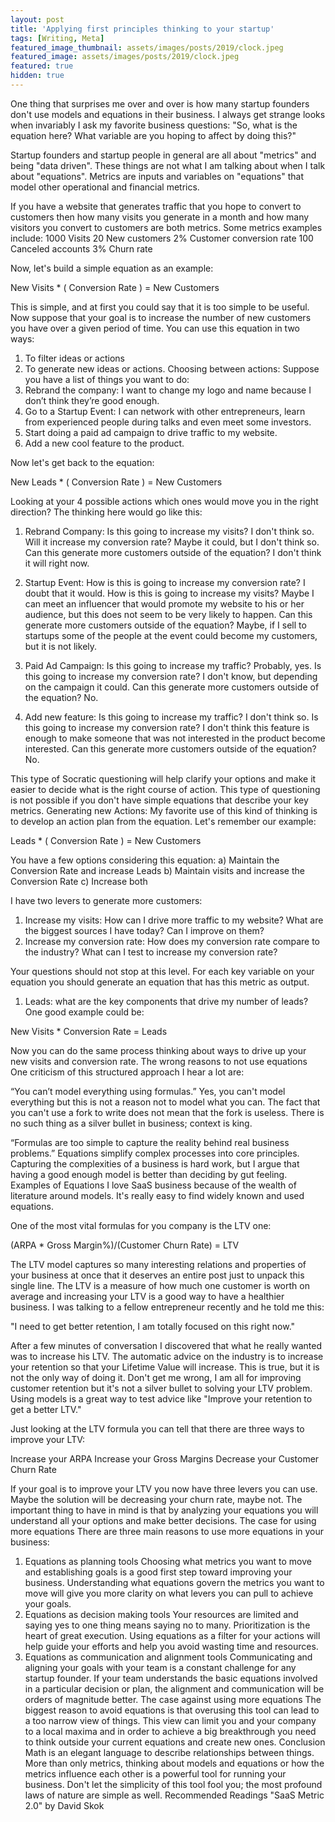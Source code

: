 ```yaml
---
layout: post
title: 'Applying first principles thinking to your startup'
tags: [Writing, Meta]
featured_image_thumbnail: assets/images/posts/2019/clock.jpeg
featured_image: assets/images/posts/2019/clock.jpeg
featured: true
hidden: true
---
```

One thing that surprises me over and over is how many startup founders don't use models and equations in their business. I always get strange looks when invariably I ask my favorite business questions: "So, what is the equation here? What variable are you hoping to affect by doing this?"

Startup founders and startup people in general are all about "metrics" and being "data driven". These things are not what I am talking about when I talk about "equations". Metrics are inputs and variables on "equations" that model other operational and financial metrics. 

<!--more-->

If you have a website that generates traffic that you hope to convert to customers then how many visits you generate in a month and how many visitors you convert to customers are both metrics. Some metrics examples include:
1000 Visits
20 New customers
2% Customer conversion rate
100 Canceled accounts
3% Churn rate

Now, let's build a simple equation as an example:

New Visits * ( Conversion Rate ) = New Customers 

This is simple, and at first you could say that it is too simple to be useful. Now suppose that your goal is to increase the number of new customers you have over a given period of time. You can use this equation in two ways:
1) To filter ideas or actions 
2) To generate new ideas or actions.
Choosing between actions:
Suppose you have a list of things you want to do:
1) Rebrand the company: I want to change my logo and name because I don’t think they’re good enough.  
2) Go to a Startup Event: I can network with other entrepreneurs, learn from experienced people during talks and even meet some investors.
3) Start doing a paid ad campaign to drive traffic to my website. 
4) Add a new cool feature to the product. 

Now let's get back to the equation:

New Leads * ( Conversion Rate ) = New Customers

Looking at your 4 possible actions which ones would move you in the right direction? The thinking here would go like this:

1) Rebrand Company: Is this going to increase my visits? I don't think so. Will it increase my conversion rate? Maybe it could, but I don't think so. Can this generate more customers outside of the equation? I don't think it will right now. 

2) Startup Event: How is this is going to increase my conversion rate? I doubt that it would. How is this is going to increase my visits? Maybe I can meet an influencer that would promote my website to his or her audience, but this does not seem to be very likely to happen. Can this generate more customers outside of the equation? Maybe, if I sell to startups some of the people at the event could become my customers, but it is not likely. 

3) Paid Ad Campaign: Is this going to increase my traffic? Probably, yes. Is this going to increase my conversion rate? I don't know, but depending on the campaign it could. Can this generate more customers outside of the equation? No.

4) Add new feature: Is this going to increase my traffic? I don't think so. Is this going to increase my conversion rate? I don't think this feature is enough to make someone that was not interested in the product become interested. Can this generate more customers outside of the equation? No.

This type of Socratic questioning will help clarify your options and make it easier to decide what is the right course of action. This type of questioning is not possible if you don't have simple equations that describe your key metrics. 
Generating new Actions:
My favorite use of this kind of thinking is to develop an action plan from the equation. Let's remember our example:

Leads * ( Conversion Rate ) = New Customers

You have a few options considering this equation:
a) Maintain the Conversion Rate and increase Leads 
b) Maintain visits and increase the Conversion Rate 
c) Increase both 

I have two levers to generate more customers:
1) Increase my visits: How can I drive more traffic to my website? What are the biggest sources I have today? Can I improve on them? 
2) Increase my conversion rate: How does my conversion rate compare to the industry? What can I test to increase my conversion rate? 

Your questions should not stop at this level. For each key variable on your equation you should generate an equation that has this metric as output.

1) Leads: what are the key components that drive my number of leads? One good example could be:

New Visits * Conversion Rate = Leads

Now you can do the same process thinking about ways to drive up your new visits and conversion rate.
The wrong reasons to not use equations
One criticism of this structured approach I hear a lot are:

“You can’t model everything using formulas.”
Yes, you can't model everything but this is not a reason not to model what you can. The fact that you can't use a fork to write does not mean that the fork is useless. There is no such thing as a silver bullet in business; context is king. 

“Formulas are too simple to capture the reality behind real business problems.”
Equations simplify complex processes into core principles. Capturing the complexities of a business is hard work, but I argue that having a good enough model is better than deciding by gut feeling. 
Examples of Equations
I love SaaS business because of the wealth of literature around models. It's really easy to find widely known and used equations. 

One of the most vital formulas for you company is the LTV one:

(ARPA * Gross Margin%)/(Customer Churn Rate) = LTV 

The LTV model captures so many interesting relations and properties of your business at once that it deserves an entire post just to unpack this single line. The LTV is a measure of how much one customer is worth on average and increasing your LTV is a good way to have a healthier business. I was talking to a fellow entrepreneur recently and he told me this:

"I need to get better retention, I am totally focused on this right now."

After a few minutes of conversation I discovered that what he really wanted was to increase his LTV. The automatic advice on the industry is to increase your retention so that your Lifetime Value will increase. This is true, but it is not the only way of doing it. Don't get me wrong, I am all for improving customer retention but it's not a silver bullet to solving your LTV problem. Using models is a great way to test advice like "Improve your retention to get a better LTV."

Just looking at the LTV formula you can tell that there are three ways to improve your LTV:

Increase your ARPA
Increase your Gross Margins 
Decrease your Customer Churn Rate 

If your goal is to improve your LTV you now have three levers you can use. Maybe the solution will be decreasing your churn rate, maybe not. The important thing to have in mind is that by analyzing your equations you will understand all your options and make better decisions. 
The case for using more equations
There are three main reasons to use more equations in your business:
1) Equations as planning tools
Choosing what metrics you want to move and establishing goals is a good first step toward improving your business. Understanding what equations govern the metrics you want to move will give you more clarity on what levers you can pull to achieve your goals. 
2) Equations as decision making tools
Your resources are limited and saying yes to one thing means saying no to many. Prioritization is the heart of great execution. Using equations as a filter for your actions will help guide your efforts and help you avoid wasting time and resources. 
3) Equations as communication and alignment tools
Communicating and aligning your goals with your team is a constant challenge for any startup founder. If your team understands the basic equations involved in a particular decision or plan, the alignment and communication will be orders of magnitude better. 
The case against using more equations
The biggest reason to avoid equations is that overusing this tool can lead to a too narrow view of things. This view can limit you and your company to a local maxima and in order to achieve a big breakthrough you need to think outside your current equations and create new ones.
Conclusion
Math is an elegant language to describe relationships between things. More than only metrics, thinking about models and equations or how the metrics influence each other is a powerful tool for running your business. Don't let the simplicity of this tool fool you; the most profound laws of nature are simple as well. 
Recommended Readings
"SaaS Metric 2.0" by David Skok
